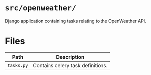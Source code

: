 # `src/openweather/`

Django application containing tasks relating to the OpenWeather API.

# Files

Path | Description
-|-
`tasks.py` | Contains celery task definitions.
